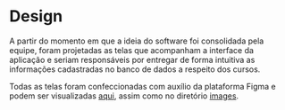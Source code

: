 # Design
A partir do momento em que a ideia do software foi consolidada pela equipe, foram projetadas as telas que acompanham a interface da aplicação e seriam responsáveis por entregar de forma intuitiva as informações cadastradas no banco de dados a respeito dos cursos.

Todas as telas foram confeccionadas com auxílio da plataforma Figma e podem ser visualizadas [aqui](https://www.figma.com/file/OqqxZSNigJSWYhtsWKWwds/Untitled?node-id=0%3A1), assim como no diretório [images](https://github.com/ArthurMN/On_no_curso/tree/main/docs/design/images).
